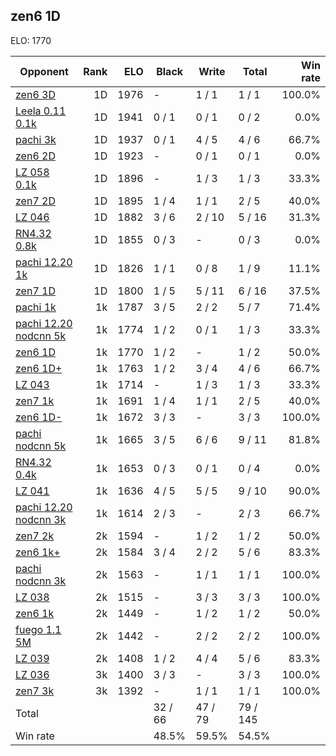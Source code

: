 ## zen6 1D ##

ELO: 1770

Opponent | Rank | ELO | Black | Write | Total | Win rate
---------|-----:|----:|-------|-------|-------|-------:
[zen6 3D](zen6%203D.md) | 1D | 1976 | - | 1 / 1 | 1 / 1 | 100.0%
[Leela 0.11 0.1k](Leela%200.11%200.1k.md) | 1D | 1941 | 0 / 1 | 0 / 1 | 0 / 2 | 0.0%
[pachi 3k](pachi%203k.md) | 1D | 1937 | 0 / 1 | 4 / 5 | 4 / 6 | 66.7%
[zen6 2D](zen6%202D.md) | 1D | 1923 | - | 0 / 1 | 0 / 1 | 0.0%
[LZ 058 0.1k](LZ%20058%200.1k.md) | 1D | 1896 | - | 1 / 3 | 1 / 3 | 33.3%
[zen7 2D](zen7%202D.md) | 1D | 1895 | 1 / 4 | 1 / 1 | 2 / 5 | 40.0%
[LZ 046](LZ%20046.md) | 1D | 1882 | 3 / 6 | 2 / 10 | 5 / 16 | 31.3%
[RN4.32 0.8k](RN4.32%200.8k.md) | 1D | 1855 | 0 / 3 | - | 0 / 3 | 0.0%
[pachi 12.20 1k](pachi%2012.20%201k.md) | 1D | 1826 | 1 / 1 | 0 / 8 | 1 / 9 | 11.1%
[zen7 1D](zen7%201D.md) | 1D | 1800 | 1 / 5 | 5 / 11 | 6 / 16 | 37.5%
[pachi 1k](pachi%201k.md) | 1k | 1787 | 3 / 5 | 2 / 2 | 5 / 7 | 71.4%
[pachi 12.20 nodcnn 5k](pachi%2012.20%20nodcnn%205k.md) | 1k | 1774 | 1 / 2 | 0 / 1 | 1 / 3 | 33.3%
[zen6 1D](zen6%201D.md) | 1k | 1770 | 1 / 2 | - | 1 / 2 | 50.0%
[zen6 1D+](zen6%201D+.md) | 1k | 1763 | 1 / 2 | 3 / 4 | 4 / 6 | 66.7%
[LZ 043](LZ%20043.md) | 1k | 1714 | - | 1 / 3 | 1 / 3 | 33.3%
[zen7 1k](zen7%201k.md) | 1k | 1691 | 1 / 4 | 1 / 1 | 2 / 5 | 40.0%
[zen6 1D-](zen6%201D-.md) | 1k | 1672 | 3 / 3 | - | 3 / 3 | 100.0%
[pachi nodcnn 5k](pachi%20nodcnn%205k.md) | 1k | 1665 | 3 / 5 | 6 / 6 | 9 / 11 | 81.8%
[RN4.32 0.4k](RN4.32%200.4k.md) | 1k | 1653 | 0 / 3 | 0 / 1 | 0 / 4 | 0.0%
[LZ 041](LZ%20041.md) | 1k | 1636 | 4 / 5 | 5 / 5 | 9 / 10 | 90.0%
[pachi 12.20 nodcnn 3k](pachi%2012.20%20nodcnn%203k.md) | 1k | 1614 | 2 / 3 | - | 2 / 3 | 66.7%
[zen7 2k](zen7%202k.md) | 2k | 1594 | - | 1 / 2 | 1 / 2 | 50.0%
[zen6 1k+](zen6%201k+.md) | 2k | 1584 | 3 / 4 | 2 / 2 | 5 / 6 | 83.3%
[pachi nodcnn 3k](pachi%20nodcnn%203k.md) | 2k | 1563 | - | 1 / 1 | 1 / 1 | 100.0%
[LZ 038](LZ%20038.md) | 2k | 1515 | - | 3 / 3 | 3 / 3 | 100.0%
[zen6 1k](zen6%201k.md) | 2k | 1449 | - | 1 / 2 | 1 / 2 | 50.0%
[fuego 1.1 5M](fuego%201.1%205M.md) | 2k | 1442 | - | 2 / 2 | 2 / 2 | 100.0%
[LZ 039](LZ%20039.md) | 2k | 1408 | 1 / 2 | 4 / 4 | 5 / 6 | 83.3%
[LZ 036](LZ%20036.md) | 3k | 1400 | 3 / 3 | - | 3 / 3 | 100.0%
[zen7 3k](zen7%203k.md) | 3k | 1392 | - | 1 / 1 | 1 / 1 | 100.0%
Total | | | 32 / 66 | 47 / 79 | 79 / 145 | 
Win rate| | | 48.5% | 59.5% | 54.5% | 
